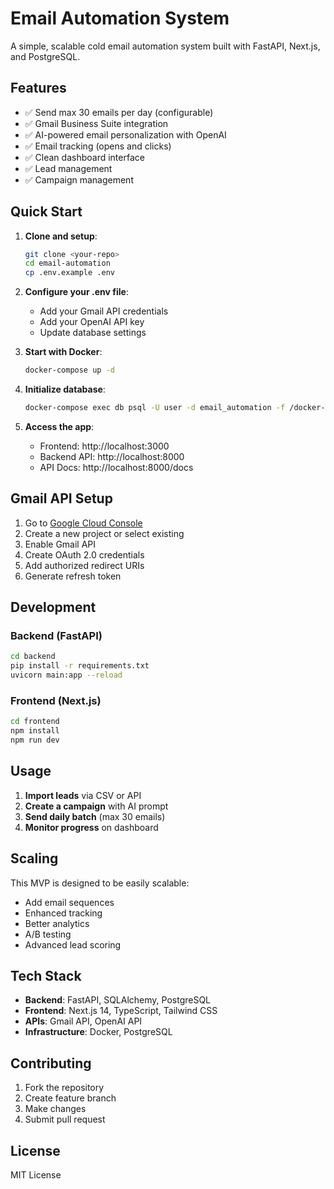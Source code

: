 # Email Automation System

A simple, scalable cold email automation system built with FastAPI, Next.js, and PostgreSQL.

## Features

- ✅ Send max 30 emails per day (configurable)
- ✅ Gmail Business Suite integration
- ✅ AI-powered email personalization with OpenAI
- ✅ Email tracking (opens and clicks)
- ✅ Clean dashboard interface
- ✅ Lead management
- ✅ Campaign management

## Quick Start

1. **Clone and setup**:
   ```bash
   git clone <your-repo>
   cd email-automation
   cp .env.example .env
   ```

2. **Configure your .env file**:
   - Add your Gmail API credentials
   - Add your OpenAI API key
   - Update database settings

3. **Start with Docker**:
   ```bash
   docker-compose up -d
   ```

4. **Initialize database**:
   ```bash
   docker-compose exec db psql -U user -d email_automation -f /docker-entrypoint-initdb.d/schema.sql
   ```

5. **Access the app**:
   - Frontend: http://localhost:3000
   - Backend API: http://localhost:8000
   - API Docs: http://localhost:8000/docs

## Gmail API Setup

1. Go to [Google Cloud Console](https://console.cloud.google.com/)
2. Create a new project or select existing
3. Enable Gmail API
4. Create OAuth 2.0 credentials
5. Add authorized redirect URIs
6. Generate refresh token

## Development

### Backend (FastAPI)
```bash
cd backend
pip install -r requirements.txt
uvicorn main:app --reload
```

### Frontend (Next.js)
```bash
cd frontend
npm install
npm run dev
```

## Usage

1. **Import leads** via CSV or API
2. **Create a campaign** with AI prompt
3. **Send daily batch** (max 30 emails)
4. **Monitor progress** on dashboard

## Scaling

This MVP is designed to be easily scalable:
- Add email sequences
- Enhanced tracking
- Better analytics
- A/B testing
- Advanced lead scoring

## Tech Stack

- **Backend**: FastAPI, SQLAlchemy, PostgreSQL
- **Frontend**: Next.js 14, TypeScript, Tailwind CSS
- **APIs**: Gmail API, OpenAI API
- **Infrastructure**: Docker, PostgreSQL

## Contributing

1. Fork the repository
2. Create feature branch
3. Make changes
4. Submit pull request

## License

MIT License
